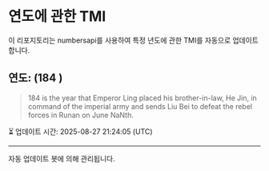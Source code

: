 
# 연도에 관한 TMI

이 리포지토리는 numbersapi를 사용하여 특정 년도에 관한 TMI를 자동으로 업데이트합니다.

## 연도: (184 )
> 184 is the year that Emperor Ling placed his brother-in-law, He Jin, in command of the imperial army and sends Liu Bei to defeat the rebel forces in Runan on June NaNth.

⏳ 업데이트 시간: 2025-08-27 21:24:05 (UTC)

---
자동 업데이트 봇에 의해 관리됩니다.
